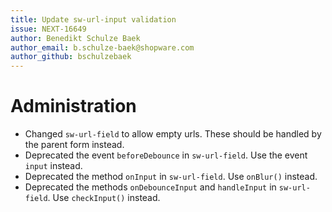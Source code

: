 ```yaml
---
title: Update sw-url-input validation
issue: NEXT-16649
author: Benedikt Schulze Baek
author_email: b.schulze-baek@shopware.com
author_github: bschulzebaek
---
```

# Administration
* Changed `sw-url-field` to allow empty urls. These should be handled by the parent form instead.
* Deprecated the event `beforeDebounce` in `sw-url-field`. Use the event `input` instead.
* Deprecated the method `onInput` in `sw-url-field`. Use `onBlur()` instead.
* Deprecated the methods `onDebounceInput` and `handleInput` in `sw-url-field`. Use `checkInput()` instead.